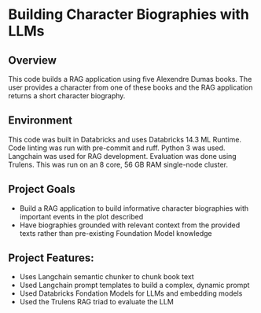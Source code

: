 # Building Character Biographies with LLMs

## Overview
This code builds a RAG application using five Alexendre Dumas books. The user provides a character from one of these books and the RAG application returns a short character biography.

## Environment
This code was built in Databricks and uses Databricks 14.3 ML Runtime. Code linting was run with pre-commit and ruff. Python 3 was used. Langchain was used for RAG development. Evaluation was done using Trulens. This was run on an 8 core, 56 GB RAM single-node cluster.

## Project Goals
- Build a RAG application to build informative character biographies with important events in the plot described
- Have biographies grounded with relevant context from the provided texts rather than pre-existing Foundation Model knowledge

## Project Features:
- Uses Langchain semantic chunker to chunk book text
- Used Langchain prompt templates to build a complex, dynamic prompt
- Used Databricks Fondation Models for LLMs and embedding models
- Used the Trulens RAG triad to evaluate the LLM
